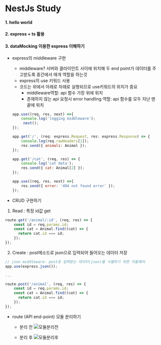 # NestJs Study

#### 1. hello world
#### 2. express + ts 활용
#### 3. dataMocking 이용한 express 이해하기

- express의 middleware 구현

  - middleware? 서버와 클라이언트 사이에 위치해 두 end point가 데이터를 주고받도록 중간에서 매개 역할을 하는것
  - express의 use 키워드 사용
  - 코드는 위에서 아래로 차례로 실행되므로 use키워드의 위치가 중요
    - middleware역할: api 함수 가장 위에 위치
    - 존재하지 않는 api 요청시 error handling 역할: api 함수를 모두 지난 맨 끝에 위치

  ```javascript
  app.use((req, res, next) =>{
      console.log('logging middleware');
       next();
  });

  app.get('/', (req: express.Request, res: express.Response) => {
      console.log(req.rawHeaders[1]);
      res.send({ animals: Animal });
  });

  app.get('/cat', (req, res) => {
      console.log('cat data');
      res.send({ cat: Animal[2] });
  });

  app.use((req, res, next) =>{
      res.send({ error: '404 not found error' });
  });
  ```

- CRUD 구현하기

1.  Read : 특정 id값 get

```javascript
route.get('/animal/:id', (req, res) => {
    const id = req.params.id;
    const cat = Animal.find((cat) => {
      return cat.id === id;
    });
});
```

2. Create : post메소드로 json으로 입력되어 들어오는 데이터 저장

```javascript
// json middleware: post로 입력받는 데이터(json)를 식별하기 위한 미들웨어
app.use(express.json());

...

route.post('/animal', (req, res) => {
    const id = req.params.id;
    const cat = Animal.find((cat) => {
      return cat.id === id;
    });
});
```

- route (API end-point) 모듈 분리하기
  - 분리 전
    ![모듈분리전](https://user-images.githubusercontent.com/24540759/149896292-f60fbf3d-5ba9-479e-b459-3ba41d46555e.PNG)
    
  - 분리 후
    ![모듈분리후](https://user-images.githubusercontent.com/24540759/149896308-8d416815-6bb7-4ba6-928d-03b5aaa3ee6c.PNG)
